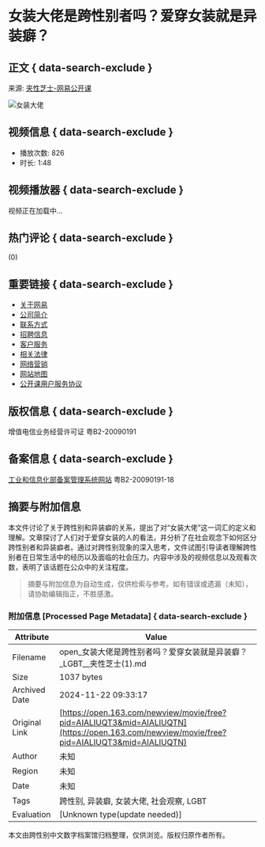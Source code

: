 # 女装大佬是跨性别者吗？爱穿女装就是异装癖？

## 正文 { data-search-exclude }


来源: [夹性芝士-网易公开课](https://vip.open.163.com)

![女装大佬](http://dingyue.ws.126.net/2022/1101/c343bf29j00rkne9i0007d000780078p.jpg)

## 视频信息 { data-search-exclude }
- 播放次数: 826
- 时长: 1:48

## 视频播放器 { data-search-exclude }
视频正在加载中...

## 热门评论 { data-search-exclude }
(0)

## 重要链接 { data-search-exclude }
- [关于网易](http://corp.163.com/eng/about/overview.html)
- [公司简介](http://gb.corp.163.com/gb/about/overview.html)
- [联系方式](http://gb.corp.163.com/gb/contactus.html)
- [招聘信息](https://hr.163.com)
- [客户服务](https://help.mail.163.com/service.html)
- [相关法律](http://gb.corp.163.com/gb/legal.html)
- [网络营销](http://emarketing.163.com/)
- [网站地图](http://sitemap.163.com/)
- [公开课用户服务协议](/special/serviceagreement_open)

## 版权信息 { data-search-exclude }
增值电信业务经营许可证 粤B2-20090191

## 备案信息 { data-search-exclude }
[工业和信息化部备案管理系统网站](https://beian.miit.gov.cn/#/Integrated/index) 粤B2-20090191-18
<!-- tcd_original_link https://open.163.com/newview/movie/free?pid=AIALIUQT3&mid=AIALIUQTN -->
## 摘要与附加信息

<!-- tcd_abstract -->
本文件讨论了关于跨性别和异装癖的关系，提出了对“女装大佬”这一词汇的定义和理解。文章探讨了人们对于爱穿女装的人的看法，并分析了在社会观念下如何区分跨性别者和异装癖者。通过对跨性别现象的深入思考，文件试图引导读者理解跨性别者在日常生活中的经历以及面临的社会压力。内容中涉及的视频信息以及观看次数，表明了该话题在公众中的关注程度。
<!-- tcd_abstract_end -->

> 摘要与附加信息为自动生成，仅供检索与参考。如有错误或遗漏（未知），请协助编辑指正，不胜感激。

### 附加信息 [Processed Page Metadata] { data-search-exclude }

| Attribute       | Value                                  |
|-----------------|----------------------------------------|
| Filename        | open_女装大佬是跨性别者吗？爱穿女装就是异装癖？_LGBT__夹性芝士(1).md                             |
| Size            | 1037 bytes                           |
| Archived Date   | 2024-11-22 09:33:17                             |
| Original Link   | [https://open.163.com/newview/movie/free?pid=AIALIUQT3&mid=AIALIUQTN](https://open.163.com/newview/movie/free?pid=AIALIUQT3&mid=AIALIUQTN)                       |
| Author          | 未知                               |
| Region          | 未知                               |
| Date            | 未知                                 |
| Tags            | 跨性别, 异装癖, 女装大佬, 社会观察, LGBT                                 |
| Evaluation            | [Unknown type(update needed)]                                 |
<!-- tcd_table_end -->

本文由跨性别中文数字档案馆归档整理，仅供浏览。版权归原作者所有。
